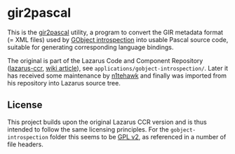 gir2pascal
==========

This is the [gir2pascal][] utility, a program to convert the
GIR metadata format (= XML files) used by [GObject introspection][] into usable
Pascal source code, suitable for generating corresponding language bindings.

The original is part of the Lazarus Code and Component Repository ([lazarus-ccr][],
[wiki article][wiki-ccr]), see `applications/gobject-introspection/`. Later it has
received some maintenance by [n1tehawk][] and finally was imported from his
repository into Lazarus source tree.

License
-------

This project builds upon the original Lazarus CCR version and is thus intended
to follow the same licensing principles. For the `gobject-introspection` folder
this seems to be [GPL v2](LICENSE.md), as referenced in a number of file headers.


[gir2pascal]: https://wiki.freepascal.org/gir2pascal
[GObject introspection]: https://gi.readthedocs.io/
[lazarus-ccr]: https://sourceforge.net/projects/lazarus-ccr/
[wiki-ccr]: https://wiki.lazarus.freepascal.org/Lazarus-ccr_SourceForge_repository
[n1tehawk]: https://github.com/n1tehawk/gir2pascal